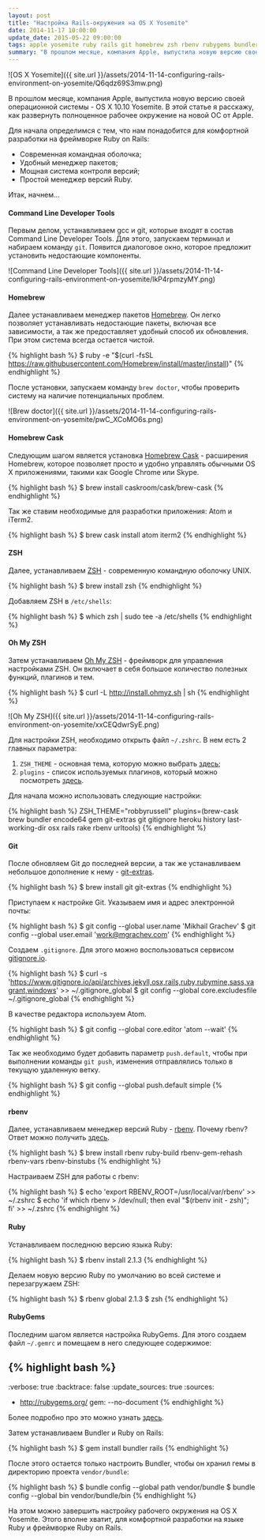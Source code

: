 ```yaml
---
layout: post
title: "Настройка Rails-окружения на OS X Yosemite"
date: 2014-11-17 10:00:00
update_date: 2015-05-22 09:00:00
tags: apple yosemite ruby rails git homebrew zsh rbenv rubygems bundler
summary: "В прошлом месяце, компания Apple, выпустила новую версию своей операционной системы - OS X 10.10 Yosemite. В этой статье я расскажу, как развернуть полноценное рабочее окружение на новой ОС от Apple."
---
```


![OS X Yosemite]({{ site.url }}/assets/2014-11-14-configuring-rails-environment-on-yosemite/Q6qdz69S3mw.png)

В прошлом месяце, компания Apple, выпустила новую версию своей операционной системы - OS X 10.10 Yosemite. В этой статье я расскажу, как развернуть полноценное рабочее окружение на новой ОС от Apple.

Для начала определимся с тем, что нам понадобится для комфортной разработки на фреймворке Ruby on Rails:

* Современная командная оболочка;
* Удобный менеджер пакетов;
* Мощная система контроля версий;
* Простой менеджер версий Ruby.

Итак, начнем...

#### Command Line Developer Tools

Первым делом, устанавливаем gcc и git, которые входят в состав Command Line Developer Tools. Для этого, запускаем терминал и набираем команду `git`. Появится диалоговое окно, которое предложит установить недостающие компоненты.

![Command Line Developer Tools]({{ site.url }}/assets/2014-11-14-configuring-rails-environment-on-yosemite/lkP4rpmzyMY.png)

#### Homebrew

Далее устанавливаем менеджер пакетов [Homebrew](http://brew.sh/index_ru.html). Он легко позволяет устанавливать недостающие пакеты, включая все зависимости, а так же предоставляет удобный способ их обновления. При этом система всегда остается чистой.

{% highlight bash %}
$ ruby -e "$(curl -fsSL https://raw.githubusercontent.com/Homebrew/install/master/install)"
{% endhighlight %}

После установки, запускаем команду `brew doctor`, чтобы проверить систему на наличие потенциальных проблем.

![Brew doctor]({{ site.url }}/assets/2014-11-14-configuring-rails-environment-on-yosemite/pwC_XCoMO6s.png)

#### Homebrew Cask

Следующим шагом является установка [Homebrew Cask](http://caskroom.io) - расширения Homebrew, которое позволяет просто и удобно управлять обычными OS X приложениями, такими как Google Chrome или Skype.

{% highlight bash %}
$ brew install caskroom/cask/brew-cask
{% endhighlight %}

Так же ставим необходимые для разработки приложения: Atom и iTerm2.

{% highlight bash %}
$ brew cask install atom iterm2
{% endhighlight %}

#### ZSH

Далее, устанавливаем [ZSH](https://ru.wikipedia.org/wiki/Zsh) - современную командную оболочку UNIX.

{% highlight bash %}
$ brew install zsh
{% endhighlight %}

Добавляем ZSH в `/etc/shells`:

{% highlight bash %}
$ which zsh | sudo tee -a /etc/shells
{% endhighlight %}

#### Oh My ZSH

Затем устанавливаем [Oh My ZSH](http://ohmyz.sh) - фреймворк для управления настройками ZSH. Он включает в себя большое количество полезных функций, плагинов и тем.

{% highlight bash %}
$ curl -L http://install.ohmyz.sh | sh
{% endhighlight %}

![Oh My ZSH]({{ site.url }}/assets/2014-11-14-configuring-rails-environment-on-yosemite/xxCEQdwrSyE.png)

Для настройки ZSH, необходимо открыть файл `~/.zshrc`. В нем есть 2 главных параметра:

1. `ZSH_THEME` - основная тема, которую можно выбрать [здесь](https://github.com/robbyrussell/oh-my-zsh/wiki/themes);
2. `plugins` - список используемых плагинов, который можно посмотреть [здесь](https://github.com/robbyrussell/oh-my-zsh/wiki/Plugins).

Для начала можно использовать следующие настройки:

{% highlight bash %}
ZSH_THEME="robbyrussell"
plugins=(brew-cask brew bundler encode64 gem git-extras git gitignore heroku history last-working-dir osx rails rake rbenv urltools)
{% endhighlight %}

#### Git

После обновляем Git до последней версии, а так же устанавливаем небольшое дополнение к нему - [git-extras](https://github.com/tj/git-extras).

{% highlight bash %}
$ brew install git git-extras
{% endhighlight %}

Приступаем к настройке Git. Указываем имя и адрес электронной почты:

{% highlight bash %}
$ git config --global user.name 'Mikhail Grachev'
$ git config --global user.email 'work@mgrachev.com'
{% endhighlight %}

Создаем `.gitignore`. Для этого можно воспользоваться сервисом [gitignore.io](https://www.gitignore.io/).

{% highlight bash %}
$ curl -s 'https://www.gitignore.io/api/archives,jekyll,osx,rails,ruby,rubymine,sass,vagrant,windows' >> ~/.gitignore_global
$ git config --global core.excludesfile ~/.gitignore_global
{% endhighlight %}

В качестве редактора используем Atom.

{% highlight bash %}
$ git config --global core.editor 'atom --wait'
{% endhighlight %}

Так же необходимо будет добавить параметр `push.default`, чтобы при выполнении команды `git push`, изменения отправлялись только в текущую удаленную ветку.

{% highlight bash %}
$ git config --global push.default simple
{% endhighlight %}

#### rbenv

Далее, устанавливаем менеджер версий Ruby - [rbenv](https://github.com/sstephenson/rbenv). Почему rbenv? Ответ можно получить [здесь](https://github.com/sstephenson/rbenv/wiki/Why-rbenv%3F).

{% highlight bash %}
$ brew install rbenv ruby-build rbenv-gem-rehash rbenv-vars rbenv-binstubs
{% endhighlight %}

Настраиваем ZSH для работы с rbenv:

{% highlight bash %}
$ echo 'export RBENV_ROOT=/usr/local/var/rbenv' >> ~/.zshrc
$ echo 'if which rbenv > /dev/null; then eval "$(rbenv init - zsh)"; fi' >> ~/.zshrc
{% endhighlight %}

#### Ruby

Устанавливаем последнюю версию языка Ruby:

{% highlight bash %}
$ rbenv install 2.1.3
{% endhighlight %}

Делаем новую версию Ruby по умолчанию во всей системе и перезагружаем ZSH:

{% highlight bash %}
$ rbenv global 2.1.3
$ zsh
{% endhighlight %}

#### RubyGems

Последним шагом является настройка RubyGems. Для этого создаем файл `~/.gemrc` и помещаем в него следующее содержимое:

{% highlight bash %}
---
:verbose: true
:backtrace: false
:update_sources: true
:sources:
- http://rubygems.org/
gem: --no-document
{% endhighlight %}

Более подробно про это можно узнать [здесь](http://guides.rubygems.org/command-reference/#gem-environment).

Затем устанавливаем Bundler и Ruby on Rails:

{% highlight bash %}
$ gem install bundler rails
{% endhighlight %}

После этого остается только настроить Bundler, чтобы он хранил гемы в директорию проекта `vendor/bundle`:

{% highlight bash %}
$ bundle config --global path vendor/bundle
$ bundle config --global bin vendor/bundle/bin
{% endhighlight %}

На этом можно завершить настройку рабочего окружения на OS X Yosemite. Этого вполне хватит, для комфортной разработки на языке Ruby и фреймворке Ruby on Rails.
